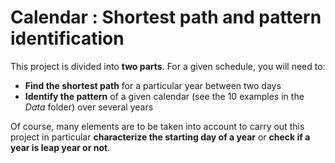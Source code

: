 # Calendar : Shortest path and pattern identification

This project is divided into **two parts**. For a given schedule, you will need to:
  - **Find the shortest path** for a particular year between two days
  - **Identify the pattern** of a given calendar (see the 10 examples in the _Data_ folder) over several years

Of course, many elements are to be taken into account to carry out this project in particular **characterize the starting day of a year** or **check if a year is leap year or not**.
